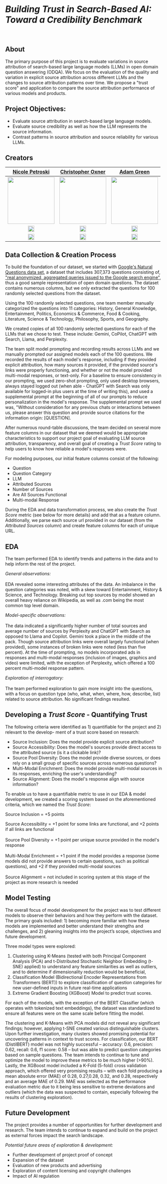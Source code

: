 # _Building Trust in Search-Based AI:  Toward a Credibility Benchmark_
</br>

## About

The primary purpose of this project is to evaluate variations in source attribution of search-based
large language models (LLMs) in open domain question answering (ODQA).  We focus on the evaluation of the quality and variation in explicit source attribution across
different LLMs and the changes to source attribution patterns over time. We propose a "trust score"
and application to compare the source attribution
performance of various models and products.

## Project Objectives:
* Evaluate source attribution in search-based large language models.
* Evaluate source credibility as well as how the LLM represents the source information.
* Contrast patterns in source attribution and source reliability for various LLMs.


                
## Creators

|                                                     [Nicole Petroski](https://www.linkedin.com/in/nicolepetroski/)                                                     |                                                   [Christopher Oxner](https://www.linkedin.com/in/chrisoxner/)                                                    |                                               [Adam Green](https://www.linkedin.com/in/agreen01/)                                               |                   
| :----------------------------------------------------------------------------------------------------------------------------------------------------------------: | :----------------------------------------------------------------------------------------------------------------------------------------------------------------: | :----------------------------------------------------------------------------------------------------------------------------------------------------------------: | 
| [<img src="https://github.com/user-attachments/assets/b8ecbd8e-eaef-46e0-b681-3cf21039940b" width = "150" />](https://github.com/npetroski) | [<img src="https://github.com/user-attachments/assets/cda67df0-b6f3-45e2-a595-47b00467db5e" width = "150" />](https://github.com/OxDat) | [<img src="https://github.com/team-fun/SynergyConnect/assets/124797284/7ad0763d-cfab-47d4-ac31-ecb58da3bb9e" width = "150" />](https://github.com/agreen8911) | 
|   [<img src="https://user-images.githubusercontent.com/36062933/108450440-38656600-7233-11eb-9ed0-34ecedcae435.png" width="20"> ](https://github.com/npetroski)   |   [<img src="https://user-images.githubusercontent.com/36062933/108450440-38656600-7233-11eb-9ed0-34ecedcae435.png" width="20"> ](https://github.com/OxDat)    |   [<img src="https://user-images.githubusercontent.com/36062933/108450440-38656600-7233-11eb-9ed0-34ecedcae435.png" width="20"> ](https://github.com/agreen8911)    |   
|                  [ <img src="https://static.licdn.com/sc/h/al2o9zrvru7aqj8e1x2rzsrca" width="20"> ](https://www.linkedin.com/in/nicolepetroski/)                   |                [ <img src="https://static.licdn.com/sc/h/al2o9zrvru7aqj8e1x2rzsrca" width="20"> ](https://www.linkedin.com/in/chrisoxner/)                |              [ <img src="https://static.licdn.com/sc/h/al2o9zrvru7aqj8e1x2rzsrca" width="20"> ](https://www.linkedin.com/in/agreen01/)              |               

## Data Collection & Creation Process

To build the foundation of our dataset, we started with [Google's Natural Questions data set](https://ai.google.com/research/NaturalQuestions), a dataset that includes 307,373 questions consisting of, ["real anonymized, aggregated queries issued to the Google search engine"](https://storage.googleapis.com/gweb-research2023-media/pubtools/4852.pdf), thus a good sample representation of open domain questions.  The dataset contains numerous columns, but we only extracted the questions for 100 randomly selected questions from the dataset.  

Using the 100 randomly selected questions, one team member manually categorized the questions into 11 categories: History, General Knowledge, Entertainment, Politics, Economics & Commerce, Food & Cooking, Literature, Science & Technology, Philosophy, Sports, and Geography.

We created copies of all 100 randomly selected questions for each of the LLMs that we chose to test.  These include:  Gemini, CoPilot, ChatGPT with Search, Llama, and Perplexity.

The team split model prompting and recording results across LLMs and we manually prompted our assigned models each of the 100 questions.  We recorded the results of each model's response, including if they provided explicit attribution, how many sources it provided, if the provided source's links were properly functioning, and whether or not the model provided multi-modal responses, or text-only.  For a baseline to ensure consistency in our prompting, we used zero-shot prompting, only used desktop browsers, always stayed logged out (when able - ChatGPT with Search was only available for logged-in plus users at the time of writing this), and used a supplemental prompt at the beginning of all of our prompts to reduce personalization in the model's response.  The supplemental prompt we used was, "Without consideration for any previous chats or
interactions between us, please answer this question and provide source citations for the information origin: [QUESTION].

After numerous round-table discussions, the team decided on several more feature columns in our dataset that we deemed would be appropriate characteristics to support our project goal of evaluating LLM source attribution, transparency, and overall goal of creating a *Trust Score* rating to help users to know how reliable a model's responses were.

For modeling purposes, our initial feature columns consist of the following:
- Question
- Question Category
- LLM
- Attributed Sources
- Number of Sources
- Are All Sources Functional
- Multi-modal Response

During the EDA and data transformation process, we also create the *Trust Score* metric (see below for more details) and add that as a feature column.  Additionally, we parse each source url provided in our dataset (from the *Attributed Sources* column) and create feature columns for each of unique URL.

## EDA 

The team performed EDA to identify trends and patterns in the data and to help inform the rest of the
project.

_General observations:_ </br></br>EDA revealed some interesting attributes of the data. An imbalance in the
question categories was noted, with a skew toward Entertainment, History & Science, and Technology.
Breaking out top sources by model showed an overall heavy reliance on Wikipedia, as well as .com
being the most common top level domain.

_Model-specific observations:_ </br></br>The data indicated a significantly higher number of total sources and
average number of sources by Perplexity and ChatGPT with Search as opposed to Llama and Copilot.
Gemini took a place in the middle of the pack. Though source attribution links were overall largely
functional (when provided), some instances of broken links were noted (less than five percent). At
the time of prompting, no models incorporated ads in responses and multi-modal responses (inclusion
of images, graphics and video) were limited, with the exception of Perplexity, which offered a 100
percent multi-model response pattern.

_Exploration of interrogatory:_ </br></br>The team performed exploration to gain more insight into the
questions, with a focus on question type (who, what, when, where, how, describe, list) related to
source attribution. No significant findings resulted.

## Developing a *Trust Score* - Quantifying Trust
The following criteria were identified as 1) quantifiable for the project and 2) relevant to the develop-
ment of a trust score based on research:

- Source Inclusion:  Does the model provide explicit source attribution?
- Source Accessibility:  Does the model's sources provide direct access to the attributed source (is it a clickable link)?
- Source Pool Diversity:  Does the model provide diverse sources, or does rely on a small group of specific sources across numerous questions?
- Multi-Modal Enrichment:  Does the model provide multi-modal sources in its responses, enriching the user's understanding?
- Source Alignment:  Does the model's response align with source information?

To enable us to have a quantifiable metric to use in our EDA & model development, we created a scoring system based on the aforementioned criteria, which we named the *Trust Score*:

Source Inclusion = +5 points</br>

Source Accessibility = +1 point for some links are functional, and +2 points if all links are functional</br></br>
Source Pool Diversity = +1 point per unique source provided in the model's response</br></br>
Multi-Modal Enrichment = +1 point if the model provides a response (some models did not provide answers to certain questions, such as political questions), and +2 if they provided multi-modal sources</br></br>
Source Alignment = not included in scoring system at this stage of the project as more research is needed

## Model Testing

The overall focus of model development for the project was to test different models to observe their
behaviors and how they perform with the dataset. The primary goals included: 1) becoming more
familiar with how these models are implemented and better understand their strengths and challenges,
and 2) gleaning insights into the project’s scope, objectives and future development.

Three model types were explored: 

1) Clustering using K-Means (tested with both Principal Component Analysis (PCA) and t-Distributed Stochastic Neighbor Embedding (t-SNE) applied) to understand any feature similarities as well as outliers, and to determine if dimensionality reduction would be beneficial,
2) Classification Model (Bidirectional Encoder Representations from Transformers (BERT)) to explore classification of question categories for new user-defined inputs in future real-time applications
3) Extreme Gradient Boosting (XGBoost) Model to predict trust scores.

For each of the models, with the exception of the BERT Classifier (which operates with tokenized
text embeddings), the dataset was standardized to ensure all features were on the same scale before
fitting the model.

The clustering and K-Means with PCA models did not reveal any significant findings; however,
applying t-SNE created various distinguishable clusters. Upon further investigation, many clusters
showed promising potential for uncovering patterns in context to trust scores. For classification, our
BERT (DistilBERT) model was not highly successful – accuracy: 0.6, precision: 0.62, recall: 0.6, f1
score: 0.58 – but was able to predict question categories based on sample questions. The team intends
to continue to tune and optimize the model to improve these metrics to be much higher (>90%).
Lastly, the XGBoost model included a K-Fold (5-fold) cross validation approach, which offered very
promising results – with each fold producing a mean absolute error (MAE) of 0.28, 0.27,0.28, 0.32,
and 0.28, respectively and an average MAE of 0.29. MAE was selected as the performance evaluation
metric due to it being less sensitive to extreme deviations and outliers (which the data was suspected
to contain, especially following the results of clustering exploration).

## Future Development

The project provides a number of opportunities for further development and research. The team
intends to continue to expand and build on the project as external forces impact the search landscape.

_Potential future areas of exploration & development:_ 

- Further development of project proof of concept
- Expansion of the dataset
- Evaluation of new products and advertising
- Exploration of content licensing and copyright challenges
- Impact of AI regulation



